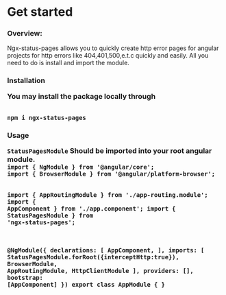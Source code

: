 <h1>Get started</h1>
<h3>Overview:</h3>

<p>Ngx-status-pages allows you to quickly create http error pages for angular projects for http errors like 404,401,500,e.t.c quickly and easily. All you need to do is install and import the module.</p>

<h3>Installation</h>
<p>You may install the package locally through </p>

<code>
npm i ngx-status-pages
</code>

<h3>Usage</h>
<p><code>StatusPagesModule</code> Should be imported into your <b>root</b> angular module.

<code>
import { NgModule } from '@angular/core';
import { BrowserModule } from '@angular/platform-browser';

import { AppRoutingModule } from './app-routing.module';
import { AppComponent } from './app.component';
import { StatusPagesModule } from 'ngx-status-pages';

  
@NgModule({
  declarations: [
    AppComponent,
  ],
  imports: [
    StatusPagesModule.forRoot({interceptHttp:true}),
    BrowserModule,
    AppRoutingModule,
    HttpClientModule
  ],
  providers: [],
  bootstrap: [AppComponent]
})
export class AppModule { }
</code>

